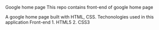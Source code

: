 ﻿Google home page
This repo contains front-end of google home page

A google home page built with HTML, CSS.
Techonologies used in this application
Front-end
    1. HTML5 
    2. CSS3 

